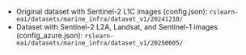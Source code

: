 - Original dataset with Sentinel-2 L1C images (config.json): `rslearn-eai/datasets/marine_infra/dataset_v1/20241210/`
- Dataset with Sentinel-2 L2A, Landsat, and Sentinel-1 images (config_azure.json): `rslearn-eai/datasets/marine_infra/dataset_v1/20250605/`
